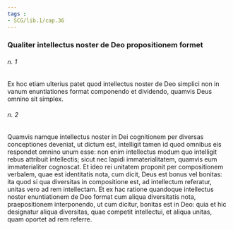 ```yaml
---
tags : 
- SCG/lib.1/cap.36
---
```


### Qualiter intellectus noster de Deo propositionem formet

###### n. 1
Ex hoc etiam ulterius patet quod intellectus noster de Deo simplici non in vanum enuntiationes format componendo et dividendo, quamvis Deus omnino sit simplex.

###### n. 2
Quamvis namque intellectus noster in Dei cognitionem per diversas conceptiones deveniat, ut dictum est, intelligit tamen id quod omnibus eis respondet omnino unum esse: non enim intellectus modum quo intelligit rebus attribuit intellectis; sicut nec lapidi immaterialitatem, quamvis eum immaterialiter cognoscat. Et ideo rei unitatem proponit per compositionem verbalem, quae est identitatis nota, cum dicit, Deus est bonus vel bonitas: ita quod si qua diversitas in compositione est, ad intellectum referatur, unitas vero ad rem intellectam. Et ex hac ratione quandoque intellectus noster enuntiationem de Deo format cum aliqua diversitatis nota, praepositionem interponendo, ut cum dicitur, bonitas est in Deo: quia et hic designatur aliqua diversitas, quae competit intellectui, et aliqua unitas, quam oportet ad rem referre.

